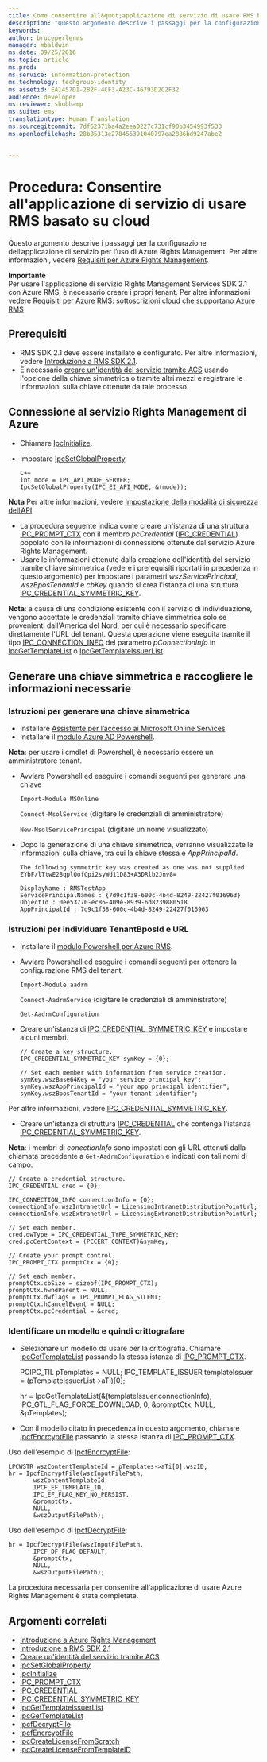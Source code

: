 ```yaml
---
title: Come consentire all&quot;applicazione di servizio di usare RMS basato su cloud | Azure RMS
description: "Questo argomento descrive i passaggi per la configurazione dell’applicazione di servizio per l’uso di Azure Rights Management."
keywords: 
author: bruceperlerms
manager: mbaldwin
ms.date: 09/25/2016
ms.topic: article
ms.prod: 
ms.service: information-protection
ms.technology: techgroup-identity
ms.assetid: EA1457D1-282F-4CF3-A23C-46793D2C2F32
audience: developer
ms.reviewer: shubhamp
ms.suite: ems
translationtype: Human Translation
ms.sourcegitcommit: 7df62371ba4a2eea0227c731cf90b3454993f533
ms.openlocfilehash: 28b85313e278455391040797ea2886bd9247abe2


---
```


# Procedura: Consentire all'applicazione di servizio di usare RMS basato su cloud

Questo argomento descrive i passaggi per la configurazione dell’applicazione di servizio per l’uso di Azure Rights Management. Per altre informazioni, vedere [Requisiti per Azure Rights Management](https://technet.microsoft.com/library/jj585016.aspx).

**Importante**  
Per usare l'applicazione di servizio Rights Management Services SDK 2.1 con Azure RMS, è necessario creare i propri tenant. Per altre informazioni vedere [Requisiti per Azure RMS: sottoscrizioni cloud che supportano Azure RMS](../get-started/requirements-subscriptions.md)

## Prerequisiti

-   RMS SDK 2.1 deve essere installato e configurato. Per altre informazioni, vedere [Introduzione a RMS SDK 2.1](getting-started-with-ad-rms-2-0.md).
-   È necessario [creare un'identità del servizio tramite ACS](https://msdn.microsoft.com/en-us/library/gg185924.aspx) usando l'opzione della chiave simmetrica o tramite altri mezzi e registrare le informazioni sulla chiave ottenute da tale processo.

## Connessione al servizio Rights Management di Azure

-   Chiamare [IpcInitialize](https://msdn.microsoft.com/library/jj127295.aspx).
-   Impostare [IpcSetGlobalProperty](https://msdn.microsoft.com/library/hh535270.aspx).

        C++
        int mode = IPC_API_MODE_SERVER;
        IpcSetGlobalProperty(IPC_EI_API_MODE, &(mode));


  **Nota** Per altre informazioni, vedere [Impostazione della modalità di sicurezza dell’API](setting-the-api-security-mode-api-mode.md)

     
-   La procedura seguente indica come creare un'istanza di una struttura [IPC\_PROMPT\_CTX](https://msdn.microsoft.com/library/hh535278.aspx) con il membro *pcCredential*  ([IPC\_CREDENTIAL](https://msdn.microsoft.com/library/hh535275.aspx)) popolato con le informazioni di connessione ottenute dal servizio Azure Rights Management.
-   Usare le informazioni ottenute dalla creazione dell'identità del servizio tramite chiave simmetrica (vedere i prerequisiti riportati in precedenza in questo argomento) per impostare i parametri *wszServicePrincipal*, *wszBposTenantId* e *cbKey* quando si crea l'istanza di una struttura [IPC\_CREDENTIAL\_SYMMETRIC\_KEY](https://msdn.microsoft.com/library/dn133062.aspx).

**Nota**: a causa di una condizione esistente con il servizio di individuazione, vengono accettate le credenziali tramite chiave simmetrica solo se provenienti dall'America del Nord, per cui è necessario specificare direttamente l'URL del tenant. Questa operazione viene eseguita tramite il tipo [IPC\_CONNECTION\_INFO](https://msdn.microsoft.com/library/hh535274.aspx) del parametro *pConnectionInfo* in [IpcGetTemplateList](https://msdn.microsoft.com/library/hh535267.aspx) o [IpcGetTemplateIssuerList](https://msdn.microsoft.com/library/hh535266.aspx).

## Generare una chiave simmetrica e raccogliere le informazioni necessarie

### Istruzioni per generare una chiave simmetrica

-   Installare [Assistente per l’accesso ai Microsoft Online Services](http://go.microsoft.com/fwlink/p/?LinkID=286152)
-   Installare il [modulo Azure AD Powershell](https://bposast.vo.msecnd.net/MSOPMW/8073.4/amd64/AdministrationConfig-en.msi).

**Nota**: per usare i cmdlet di Powershell, è necessario essere un amministratore tenant.

- Avviare Powershell ed eseguire i comandi seguenti per generare una chiave

    `Import-Module MSOnline`

    `Connect-MsolService` (digitare le credenziali di amministratore)

    `New-MsolServicePrincipal` (digitare un nome visualizzato)

- Dopo la generazione di una chiave simmetrica, verranno visualizzate le informazioni sulla chiave, tra cui la chiave stessa e *AppPrincipalId*.

      The following symmetric key was created as one was not supplied
      ZYbF/lTtwE28qplQofCpi2syWd11D83+A3DRlb2Jnv8=

      DisplayName : RMSTestApp
      ServicePrincipalNames : {7d9c1f38-600c-4b4d-8249-22427f016963}
      ObjectId : 0ee53770-ec86-409e-8939-6d8239880518
      AppPrincipalId : 7d9c1f38-600c-4b4d-8249-22427f016963


### Istruzioni per individuare **TenantBposId** e **URL**

-   Installare il [modulo Powershell per Azure RMS](https://technet.microsoft.com/en-us/library/jj585012.aspx).
-   Avviare Powershell ed eseguire i comandi seguenti per ottenere la configurazione RMS del tenant.

    `Import-Module aadrm`

    `Connect-AadrmService` (digitare le credenziali di amministratore)

    `Get-AadrmConfiguration`


- Creare un'istanza di [IPC\_CREDENTIAL\_SYMMETRIC\_KEY](https://msdn.microsoft.com/library/dn133062.aspx) e impostare alcuni membri.

      // Create a key structure.
      IPC_CREDENTIAL_SYMMETRIC_KEY symKey = {0};

      // Set each member with information from service creation.
      symKey.wszBase64Key = "your service principal key";
      symKey.wszAppPrincipalId = "your app principal identifier";
      symKey.wszBposTenantId = "your tenant identifier";


Per altre informazioni, vedere [IPC\_CREDENTIAL\_SYMMETRIC\_KEY](https://msdn.microsoft.com/library/dn133062.aspx).

-   Creare un'istanza di struttura [IPC\_CREDENTIAL](https://msdn.microsoft.com/library/hh535275.aspx) che contenga l'istanza [IPC\_CREDENTIAL\_SYMMETRIC\_KEY](https://msdn.microsoft.com/library/dn133062.aspx).

**Nota**: i membri di *conectionInfo* sono impostati con gli URL ottenuti dalla chiamata precedente a `Get-AadrmConfiguration` e indicati con tali nomi di campo.

    // Create a credential structure.
    IPC_CREDENTIAL cred = {0};

    IPC_CONNECTION_INFO connectionInfo = {0};
    connectionInfo.wszIntranetUrl = LicensingIntranetDistributionPointUrl;
    connectionInfo.wszExtranetUrl = LicensingExtranetDistributionPointUrl;

    // Set each member.
    cred.dwType = IPC_CREDENTIAL_TYPE_SYMMETRIC_KEY;
    cred.pcCertContext = (PCCERT_CONTEXT)&symKey;

    // Create your prompt control.
    IPC_PROMPT_CTX promptCtx = {0};

    // Set each member.
    promptCtx.cbSize = sizeof(IPC_PROMPT_CTX);
    promptCtx.hwndParent = NULL;
    promptCtx.dwflags = IPC_PROMPT_FLAG_SILENT;
    promptCtx.hCancelEvent = NULL;
    promptCtx.pcCredential = &cred;

### Identificare un modello e quindi crittografare

-   Selezionare un modello da usare per la crittografia.
    Chiamare [IpcGetTemplateList](https://msdn.microsoft.com/library/hh535267.aspx) passando la stessa istanza di [IPC\_PROMPT\_CTX](https://msdn.microsoft.com/library/hh535278.aspx).


    PCIPC_TIL pTemplates = NULL; IPC_TEMPLATE_ISSUER templateIssuer = (pTemplateIssuerList->aTi)[0];

    hr = IpcGetTemplateList(&(templateIssuer.connectionInfo),        IPC_GTL_FLAG_FORCE_DOWNLOAD,        0,        &promptCtx,        NULL,        &pTemplates);


-   Con il modello citato in precedenza in questo argomento, chiamare [IpcfEncrcyptFile](https://msdn.microsoft.com/library/dn133059.aspx) passando la stessa istanza di [IPC\_PROMPT\_CTX](https://msdn.microsoft.com/library/hh535278.aspx).

Uso dell'esempio di [IpcfEncrcyptFile](https://msdn.microsoft.com/library/dn133059.aspx):

    LPCWSTR wszContentTemplateId = pTemplates->aTi[0].wszID;
    hr = IpcfEncryptFile(wszInputFilePath,
           wszContentTemplateId,
           IPCF_EF_TEMPLATE_ID,
           IPC_EF_FLAG_KEY_NO_PERSIST,
           &promptCtx,
           NULL,
           &wszOutputFilePath);

Uso dell'esempio di [IpcfDecryptFile](https://msdn.microsoft.com/library/dn133058.aspx):

    hr = IpcfDecryptFile(wszInputFilePath,
           IPCF_DF_FLAG_DEFAULT,
           &promptCtx,
           NULL,
           &wszOutputFilePath);

La procedura necessaria per consentire all'applicazione di usare Azure Rights Management è stata completata.

## Argomenti correlati

* [Introduzione a Azure Rights Management](https://technet.microsoft.com/en-us/library/jj585016.aspx)
* [Introduzione a RMS SDK 2.1](getting-started-with-ad-rms-2-0.md)
* [Creare un'identità del servizio tramite ACS](https://msdn.microsoft.com/en-us/library/gg185924.aspx)
* [IpcSetGlobalProperty](https://msdn.microsoft.com/library/hh535270.aspx)
* [IpcInitialize](https://msdn.microsoft.com/library/jj127295.aspx)
* [IPC\_PROMPT\_CTX](https://msdn.microsoft.com/library/hh535278.aspx)
* [IPC\_CREDENTIAL](https://msdn.microsoft.com/library/hh535275.aspx)
* [IPC\_CREDENTIAL\_SYMMETRIC\_KEY](https://msdn.microsoft.com/library/dn133062.aspx)
* [IpcGetTemplateIssuerList](https://msdn.microsoft.com/library/hh535266.aspx)
* [IpcGetTemplateList](https://msdn.microsoft.com/library/hh535267.aspx)
* [IpcfDecryptFile](https://msdn.microsoft.com/library/dn133058.aspx)
* [IpcfEncrcyptFile](https://msdn.microsoft.com/library/dn133059.aspx)
* [IpcCreateLicenseFromScratch](https://msdn.microsoft.com/library/hh535256.aspx)
* [IpcCreateLicenseFromTemplateID](https://msdn.microsoft.com/library/hh535257.aspx)
 

 



<!--HONumber=Oct16_HO4-->



